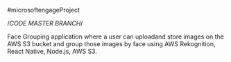 #microsoftengageProject


/*CODE MASTER BRANCH*/


Face Grouping application where a user can uploadand store images on the AWS S3 bucket and group those images by face using AWS Rekognition, React Native, Node.js, AWS S3.









